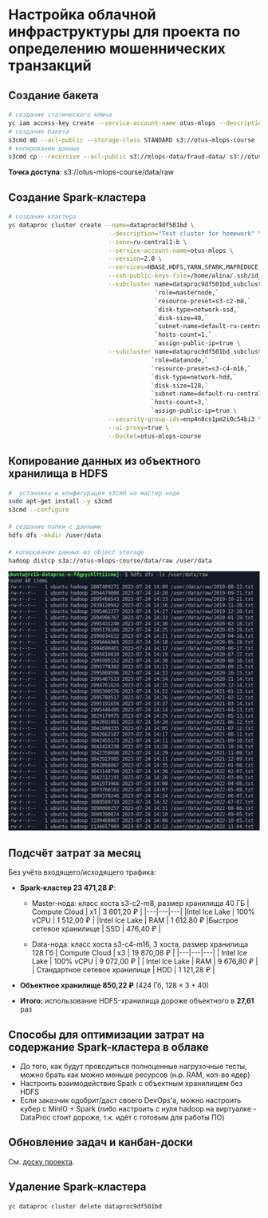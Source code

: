# Настройка облачной инфраструктуры для проекта по определению мошеннических транзакций

## Создание бакета

```bash
# создание статического ключа
yc iam access-key create --service-account-name otus-mlops --description "otus mlops service access key"
# создание бакета
s3cmd mb --acl-public --storage-class STANDARD s3://otus-mlops-course
# копирование данных
s3cmd cp --recursive --acl-public s3://mlops-data/fraud-data/ s3://otus-mlops-course/data/raw/
```

**Точка доступа**: s3://otus-mlops-course/data/raw

## Создание Spark-кластера

```bash
# создание кластера
yc dataproc cluster create --name=dataproc9df501bd \
                            --description="Test cluster for homework" \
                            --zone=ru-central1-b \
                            --service-account-name=otus-mlops \
                            --version=2.0 \
                            --services=HBASE,HDFS,YARN,SPARK,MAPREDUCE,ZOOKEEPER \
                            --ssh-public-keys-file=/home/alina/.ssh/id_rsa.pub \
                            --subcluster name=dataproc9df501bd_subcluster42c7,`
                                         `role=masternode,`
                                         `resource-preset=s3-c2-m8,`
                                         `disk-type=network-ssd,`
                                         `disk-size=40,`
                                         `subnet-name=default-ru-central1-b,`
                                         `hosts-count=1,`
                                         `assign-public-ip=true \
                            --subcluster name=dataproc9df501bd_subcluster883c,`
                                        `role=datanode,`
                                        `resource-preset=s3-c4-m16,`
                                        `disk-type=network-hdd,`
                                        `disk-size=128,`
                                        `subnet-name=default-ru-central1-b,`
                                        `hosts-count=3,`
                                        `assign-public-ip=true \
                            --security-group-ids=enp4n8cs1pm2i0c54bi3 \
                            --ui-proxy=true \
                            --bucket=otus-mlops-course
```

## Копирование данных из объектного хранилища в HDFS

```bash
#  установка и конфигурация s3cmd на мастер-ноде
sudo apt-get install -y s3cmd
s3cmd --configure

# создание папки с данными
hdfs dfs -mkdir /user/data

# копирование данных из object storage
hadoop distcp s3a://otus-mlops-course/data/raw /user/data    
```

![HDFS content](hdfs_content.png "HDFS content")

## Подсчёт затрат за месяц

Без учёта входящего/исходящего трафика:

* **Spark-кластер 23 471,28 ₽**:
  * Master-нода: класс хоста s3-c2-m8, размер хранилища 40 ГБ
    | Compute Cloud  |  x1 | 3 601,20 ₽  |
    |---|---|---|
    |Intel Ice Lake   | 100% vCPU  |  1 512,00 ₽ |
    |Intel Ice Lake | RAM | 1 612.80 ₽
    |Быстрое сетевое хранилище | SSD | 476,40 ₽ |

  * Data-нода: класс хоста s3-c4-m16, 3 хоста, размер хранилища 128 Гб
    | Compute Cloud  |  x3 | 19 870,08 ₽  |
    |---|---|---|
    | Intel Ice Lake | 100% vCPU | 9 072,00 ₽ |
    | Intel Ice Lake | RAM | 9 676,80 ₽ |
    | Стандартное сетевое хранилище | HDD | 1 121,28 ₽ |

* **Объектное хранилище 850,22 ₽** (424 Гб,  $128 \times 3 + 40$)
* **Итого:** использование HDFS-хранилища дороже объектного в **27,61** раз

## Способы для оптимизации затрат на содержание Spark-кластера в облаке

* До того, как будут проводиться полноценные нагрузочные тесты, можно брать как можно меньше ресурсов (н.р. RAM, кол-во ядер)
* Настроить взаимодействие Spark c объектным хранилищем без HDFS
* Если заказчик одобрит/даст своего DevOps'а, можно настроить кубер с MinIO + Spark (либо настроить с нуля hadoop на виртуалке - DataProc стоит дороже, т.к. идёт с готовым для работы ПО)

## Обновление задач и канбан-доски

См. [доску проекта](https://github.com/users/ayeffkay/projects/1/views/1?layout=board).

## Удаление Spark-кластера

```bash
yc dataproc cluster delete dataproc9df501bd
```
